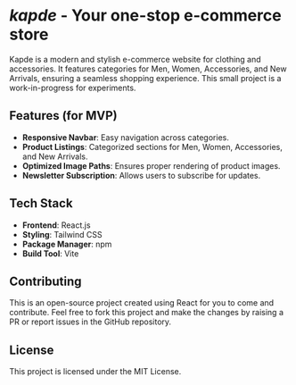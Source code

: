 # *kapde* - Your one-stop e-commerce store

Kapde is a modern and stylish e-commerce website for clothing and accessories. It features categories for Men, Women, Accessories, and New Arrivals, ensuring a seamless shopping experience. 
This small project is a work-in-progress for experiments.

## Features (for MVP)

- **Responsive Navbar**: Easy navigation across categories.
- **Product Listings**: Categorized sections for Men, Women, Accessories, and New Arrivals.
- **Optimized Image Paths**: Ensures proper rendering of product images.
- **Newsletter Subscription**: Allows users to subscribe for updates.

## Tech Stack

- **Frontend**: React.js
- **Styling**: Tailwind CSS
- **Package Manager**: npm
- **Build Tool**: Vite

## Contributing

This is an open-source project created using React for you to come and contribute. Feel free to fork this project and make the changes by raising a PR or report issues in the GitHub repository.

## License

This project is licensed under the MIT License.
